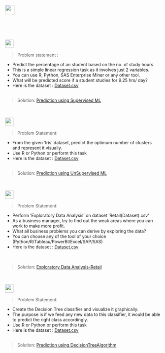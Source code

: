 <img height="30" src="https://img.shields.io/badge/The Sparks Foundation-black.svg?&style=for-the-badge&logo=TheSparksFoundation&logoColor=blue" />
<br><br>


<br><br><br>
<img height="27" src="https://img.shields.io/badge/Prediction using Supervised ML -Level  Beginner-green.svg?&style=for-the-badge&logo=TheSparksFoundation&logoColor=red" />
<br>
> Problem statement :
- Predict the percentage of an student based on the no. of study hours. <br>
- This is a simple linear regression task as it involves just 2 variables.<br>
- You can use R, Python, SAS Enterprise Miner or any other tool.<br>
- What will be predicted score if a student studies for 9.25 hrs/ day? <br>
- Here is the dataset :
<a href="http://bit.ly/w-data%C2%B6">Dataset.csv</a><br><br>
> Solution:
<a href="https://github.com/sanjay-mech/Spark-foundation-internship-oct-23/blob/main/Task%201/Task_1_Prediction_using_Supervised_ML_.ipynb"> Prediction using Supervised ML</a>


<br><br>
<img height="27" src="https://img.shields.io/badge/Prediction using Unsupervised ML -Level  Beginner-green.svg?&style=for-the-badge&logo=TheSparksFoundation&logoColor=blue"/>
<br>

> Problem Statement:
- From the given ‘Iris’ dataset, predict the optimum number of clusters and
represent it visually.<br>
- Use R or Python or perform this task<br>
- Here is the dataset :
<a href="https://github.com/sanjay-mech/Spark-foundation-internship-oct-23/blob/main/Task%202/Iris.csv">Dataset.csv</a><br><br>
> Solution:
<a href="https://github.com/sanjay-mech/Spark-foundation-internship-oct-23/blob/main/Task%202/Task%202%20Data%20Science%20%26%20Business%20Analytics%20Internship%20at%20The%20Sparks%20Foundation%20.ipynb"> Prediction using UnSupervised ML</a>

<br><br>
<img height="27" src="https://img.shields.io/badge/Exploratory Data Analysis (Retail) -Level  Beginner-green.svg?&style=for-the-badge&logo=TheSparksFoundation&logoColor=blue"/>
<br>

> Problem Statement:
- Perform ‘Exploratory Data Analysis’ on dataset ‘Retail(Dataset).csv’ <br>
- As a business manager, try to find out the weak areas where you can work to
make more profit.<br>
- What all business problems you can derive by exploring the data?<br>
- You can choose any of the tool of your choice<br>
(Python/R/Tableau/PowerBI/Excel/SAP/SAS)<br>
- Here is the dataset :
<a href="https://github.com/sanjay-mech/Spark-foundation-internship-oct-23/blob/main/Task%203/SampleSuperstore.csv">Dataset.csv</a><br><br><br>
> Solution:
<a href="https://github.com/sanjay-mech/Spark-foundation-internship-oct-23/blob/main/Task%203/Task_3_Data_Science_%26_Business_Analytics_Internship_at_The_Sparks_Foundation.ipynb"> Exploratory Data Analysis-Retail</a>

<br><br>
<img height="27" src="https://img.shields.io/badge/Prediction using Decision Tree Algorithm -Level  Intermediate-orange.svg?&style=for-the-badge&logo=TheSparksFoundation&logoColor=blue"/>
<br>

> Problem Statement:
- Create the Decision Tree classifier and visualize it graphically.<br>
- The purpose is if we feed any new data to this classifier, it would be able to
predict the right class accordingly. <br>
- Use R or Python or perform this task<br>
- Here is the dataset :
<a href="https://github.com/sanjay-mech/Spark-foundation-internship-oct-23/blob/main/task%206/Iris.csv">Dataset.csv</a><br><br>
> Solution:
<a href="https://github.com/sanjay-mech/Spark-foundation-internship-oct-23/blob/main/task%206/Data_Science_%26_Business_Analytics_Task_6.ipynb">Prediction using DecisionTreeAlgorithm </a>



